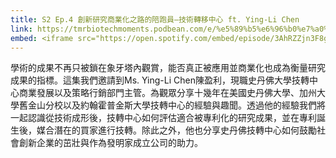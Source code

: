 ```yaml
---
title: S2 Ep.4 創新研究商業化之路的陪跑員–技術轉移中心 ft. Ying-Li Chen
link: https://tmrbiotechmoments.podbean.com/e/%e5%89%b5%e6%96%b0%e7%a0%94%e7%a9%b6%e5%95%86%e6%a5%ad%e5%8c%96%e4%b9%8b%e8%b7%af%e7%9a%84%e9%99%aa%e8%b7%91%e5%93%a1/
embed: <iframe src="https://open.spotify.com/embed/episode/3AhRZZjn3F8gFvRms2IqnD" width="100%" height="232" frameborder="0" allowtransparency="true" allow="encrypted-media"></iframe>
---
```


學術的成果不再只被鎖在象牙塔內觀賞，能否真正被應用並商業化也成為衡量研究成果的指標。這集我們邀請到Ms. Ying-Li Chen陳盈利，現職史丹佛大學技轉中心商業發展以及策略行銷部門主管。為觀眾分享十幾年在美國史丹佛大學、加州大學舊金山分校以及約翰霍普金斯大學技轉中心的經驗與趣聞。透過他的經驗我們將一起認識從技術成形後，技轉中心如何評估適合被專利化的研究成果，並在專利誕生後，媒合潛在的買家進行技轉。除此之外，他也分享史丹佛技轉中心如何鼓勵社會創新企業的茁壯與作為發明家成立公司的助力。